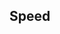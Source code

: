 
<!-- 
This file is licensed with the Creative Commons Attribution 4.0 International License.
-->

## Speed
